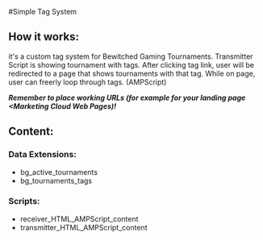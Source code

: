 #Simple Tag System

## How it works:
it's a custom tag system for Bewitched Gaming Tournaments. Transmitter Script is showing tournament with tags. After clicking tag link, user will be redirected to a page that shows tournaments with that tag. While on page, user can freerly loop through tags. (AMPScript)

***Remember to place working URLs (for example for your landing page <Marketing Cloud Web Pages)!***

## Content:
### Data Extensions:
- bg_active_tournaments
- bg_tournaments_tags

### Scripts:
- receiver_HTML_AMPScript_content
- transmitter_HTML_AMPScript_content
